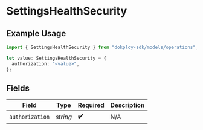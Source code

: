 # SettingsHealthSecurity

## Example Usage

```typescript
import { SettingsHealthSecurity } from "dokploy-sdk/models/operations";

let value: SettingsHealthSecurity = {
  authorization: "<value>",
};
```

## Fields

| Field              | Type               | Required           | Description        |
| ------------------ | ------------------ | ------------------ | ------------------ |
| `authorization`    | *string*           | :heavy_check_mark: | N/A                |